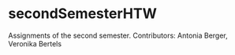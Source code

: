 # secondSemesterHTW
Assignments of the second semester. 
Contributors: Antonia Berger, Veronika Bertels
